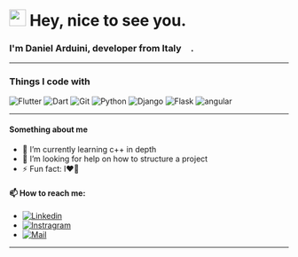 ### <h1><img src="https://emojis.slackmojis.com/emojis/images/1531849430/4246/blob-sunglasses.gif?1531849430" width="30"/> Hey, nice to see you.</h1>

### I'm Daniel Arduini, developer from Italy <img src="https://image.flaticon.com/icons/svg/197/197626.svg" width="13"/>.

---

### Things I code with
<p>
  <img alt="Flutter" src="https://img.shields.io/badge/-Flutter-01579B?style=flat-square&logo=flutter&logoColor=white" />
  <img alt="Dart" src="https://img.shields.io/badge/-Dart-01579B?style=flat-square&logo=dart&logoColor=white" /> 
  <img alt="Git" src="https://img.shields.io/badge/-Git-F05032?style=flat-square&logo=git&logoColor=white" />
  <img alt="Python" src="https://img.shields.io/badge/-Python-356D9A?style=flat-square&logo=python&logoColor=white" />
  <img alt="Django" src="https://img.shields.io/badge/-Django-43853d?style=flat-square&logo=django&logoColor=white" />
  <img alt="Flask" src="https://img.shields.io/badge/-Flask-484848?style=flat-square&logo=flask&logoColor=white" />
  <img alt="angular" src="https://img.shields.io/badge/-Angular-DD0031?style=flat-square&logo=angular&logoColor=white" />
</p>

---

#### Something about me
- 🌱 I’m currently learning c++ in depth
- 🤔 I’m looking for help on how to structure a project
- ⚡ Fun fact: I❤️🏀

#### 📫 How to reach me: 
- [<img alt="Linkedin" src="https://img.shields.io/badge/-Linkedin%3A%20daniel--arduini-%230077B5.svg?&style=flat-square&logo=linkedin&logoColor=white" />][linkedin]
- [<img alt="Instragram" src="https://img.shields.io/badge/-Instragram%3A%20__danielarduini__-%23DE3461.svg?&style=flat-square&logo=instagram&logoColor=white" />][instagram]
- [<img alt="Mail" src="https://img.shields.io/badge/-Mail%3A%20danielarduini47@gmail.com-%23D74C41.svg?&style=flat-square&logo=gmail&logoColor=white" />][mail]

[instagram]: https://www.instagram.com/_danielarduini_
[linkedin]: https://www.linkedin.com/in/daniel-arduini/
[mail]: mailto:danielarduini47@gmail.com

---
